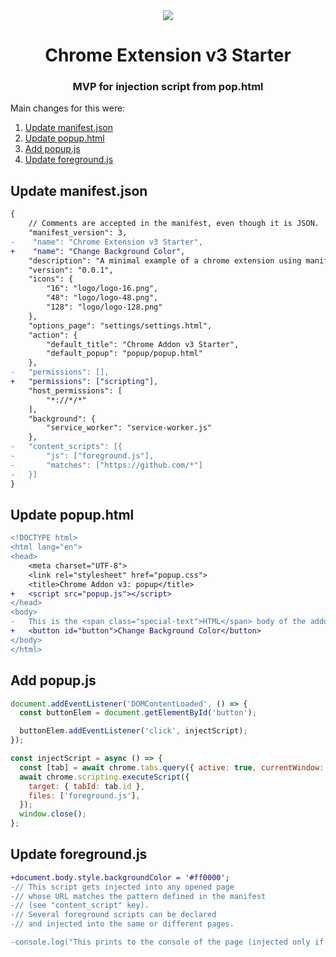 <div align="center">
    <img src="https://raw.githubusercontent.com/bobthered/chrome-extension-v3-starter/master/logo/logo-128.png"/>
    <h1>Chrome Extension v3 Starter</h1>
    <h3>MVP for injection script from pop.html</h3>
</div>

Main changes for this were:

1. [Update manifest.json](#update-manifest.json)
2. [Update popup.html](#update-popup.html)
3. [Add popup.js](#add-popup.js)
4. [Update foreground.js](#update-foreground.js)

## Update manifest.json

```diff
{
    // Comments are accepted in the manifest, even though it is JSON.
    "manifest_version": 3,
-    "name": "Chrome Extension v3 Starter",
+    "name": "Change Background Color",
    "description": "A minimal example of a chrome extension using manifest v3",
    "version": "0.0.1",
    "icons": {
        "16": "logo/logo-16.png",
        "48": "logo/logo-48.png",
        "128": "logo/logo-128.png"
    },
    "options_page": "settings/settings.html",
    "action": {
        "default_title": "Chrome Addon v3 Starter",
        "default_popup": "popup/popup.html"
    },
-   "permissions": [],
+   "permissions": ["scripting"],
    "host_permissions": [
        "*://*/*"
    ],
    "background": {
        "service_worker": "service-worker.js"
    },
-   "content_scripts": [{
-       "js": ["foreground.js"],
-       "matches": ["https://github.com/*"]
-   }]
}
```

## Update popup.html

```diff
<!DOCTYPE html>
<html lang="en">
<head>
    <meta charset="UTF-8">
    <link rel="stylesheet" href="popup.css">
    <title>Chrome Addon v3: popup</title>
+   <script src="popup.js"></script>
</head>
<body>
-   This is the <span class="special-text">HTML</span> body of the addon.
+   <button id="button">Change Background Color</button>
</body>
</html>
```

## Add popup.js

```js
document.addEventListener('DOMContentLoaded', () => {
  const buttonElem = document.getElementById('button');

  buttonElem.addEventListener('click', injectScript);
});

const injectScript = async () => {
  const [tab] = await chrome.tabs.query({ active: true, currentWindow: true });
  await chrome.scripting.executeScript({
    target: { tabId: tab.id },
    files: ['foreground.js'],
  });
  window.close();
};
```

## Update foreground.js

```diff
+document.body.style.backgroundColor = '#ff0000';
-// This script gets injected into any opened page
-// whose URL matches the pattern defined in the manifest
-// (see "content_script" key).
-// Several foreground scripts can be declared
-// and injected into the same or different pages.

-console.log("This prints to the console of the page (injected only if the page url matched)")

```
